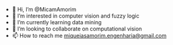 - 👋 Hi, I’m @MicamAmorim
- 👀 I’m interested in computer vision and fuzzy logic
- 🌱 I’m currently learning data mining
- 💞️ I’m looking to collaborate on computational vision
- 📫 How to reach me miqueiasamorim.engenharia@gmail.com

<!---
MicamAmorim/MicamAmorim is a ✨ special ✨ repository because its `README.md` (this file) appears on your GitHub profile.
You can click the Preview link to take a look at your changes.
--->
